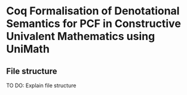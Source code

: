 Coq Formalisation of Denotational Semantics for PCF in Constructive Univalent
Mathematics using UniMath
=============================================================================

## File structure
TO DO: Explain file structure
